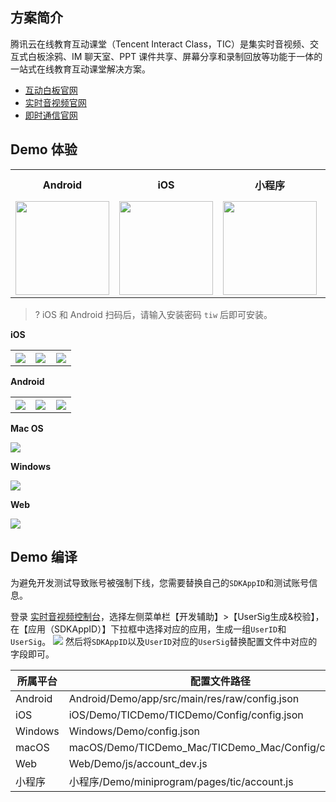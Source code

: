 ## 方案简介

腾讯云在线教育互动课堂（Tencent Interact Class，TIC）是集实时音视频、交互式白板涂鸦、IM 聊天室、PPT 课件共享、屏幕分享和录制回放等功能于一体的一站式在线教育互动课堂解决方案。

* [互动白板官网](https://cloud.tencent.com/document/product/1137)
* [实时音视频官网](https://cloud.tencent.com/document/product/647)
* [即时通信官网](https://cloud.tencent.com/document/product/269)

## Demo 体验

<table>
<tr>
<th style="text-align:center">Android</th>
<th style="text-align:center">iOS</th>
<th style="text-align:center">小程序</th>
<th style="text-align:center">Mac OS</th>
<th style="text-align:center">Windows</th>
<th style="text-align:center">Web</th>
</tr>
<tr>
<td style="text-align:center"><img src="https://main.qcloudimg.com/raw/6cf3b2864c6ad847f380e4877f56ed93.png" width="150"/></td>
<td style="text-align:center"><img src="https://main.qcloudimg.com/raw/98569a546d085544b5171670e6e60c11.png" width="150"/></td>
<td style="text-align:center"><img src="https://main.qcloudimg.com/raw/b660a6c57aecebf6a0c749a1daf8532a.jpg" width="150"/></td>
<td style="text-align:center">
<a href="https://demo.qlcoudtiw.com/mac/app/TICDemo_Mac.zip">点击下载</a>
</td>
<td style="text-align:center">
<a href="https://demo.qlcoudtiw.com/wins/exe/TICDemo_Windows.zip">点击下载</a>
</td>
<td style="text-align:center">
<a href="https://demo.qlcoudtiw.com/web/latest/index.html">点击体验</a>
</td>
</tr>
</table>

>? iOS 和 Android 扫码后，请输入安装密码 `tiw` 后即可安装。

**iOS**

<table>
<tr>
<th style="text-align:center; width:33%;"><img src="https://main.qcloudimg.com/raw/ed7cf5d61d672b5a33ccc5127c603d00.jpg"/></th>
<th style="text-align:center; width:33%;"><img src="https://main.qcloudimg.com/raw/70bc3687abd7d8e9a073a231a78685cf.jpg"/></th>
<th style="text-align:center; width:33%;"><img src="https://main.qcloudimg.com/raw/d2371d5aebab2f6fe4be2c985e9250d5.jpg"/></th>
</tr>
</table>

**Android**

<table>
<tr>
<th style="text-align:center; width:33%;"><img src="https://main.qcloudimg.com/raw/e22dad1473a0365b77508bda74538d94.jpg"/></th>
<th style="text-align:center; width:33%;"><img src="https://main.qcloudimg.com/raw/d8d89cf70076c579a4328e36af99c7a4.jpg"/></th>
<th style="text-align:center; width:33%;"><img src="https://main.qcloudimg.com/raw/1e7f984701abb1cef08513f085087bef.jpg"/></th>
</tr>
</table>

**Mac OS**

![](https://main.qcloudimg.com/raw/89b12ab1c38739de7ff3366e275f2ece.jpg)

**Windows**

![](https://main.qcloudimg.com/raw/5e3691859f5ef2694c99f1a0d487461d.jpg)

**Web**

![](https://main.qcloudimg.com/raw/e049152ec1eea11c633b952753337af5.jpg)


## Demo 编译

为避免开发测试导致账号被强制下线，您需要替换自己的`SDKAppID`和测试账号信息。

登录 [实时音视频控制台](https://console.cloud.tencent.com/trtc)，选择左侧菜单栏【开发辅助】>【UserSig生成&校验】，在【应用（SDKAppID）】下拉框中选择对应的应用，生成一组`UserID`和`UserSig`。
![](https://main.qcloudimg.com/raw/80eed8e45a6bfd403db05ec96b24072e.png)
然后将`SDKAppID`以及`UserID`对应的`UserSig`替换配置文件中对应的字段即可。

|所属平台|配置文件路径|
|-|-|
|Android|Android/Demo/app/src/main/res/raw/config.json|
|iOS|iOS/Demo/TICDemo/TICDemo/Config/config.json|
|Windows|Windows/Demo/config.json|
|macOS|macOS/Demo/TICDemo_Mac/TICDemo_Mac/Config/config.json|
|Web|Web/Demo/js/account_dev.js|
|小程序|小程序/Demo/miniprogram/pages/tic/account.js|



